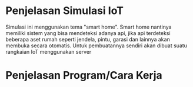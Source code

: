 # Penjelasan Simulasi IoT
Simulasi ini menggunakan tema "smart home". Smart home nantinya memiliki sistem yang bisa mendeteksi adanya api, jika api terdeteksi beberapa aset rumah seperti jendela, pintu, garasi dan lainnya akan membuka secara otomatis. Untuk pembuatannya sendiri akan dibuat suatu rangkaian IoT menggunakan server 

# Penjelasan Program/Cara Kerja
